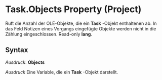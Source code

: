 
# Task.Objects Property (Project)

Ruft die Anzahl der OLE-Objekte, die ein  **Task** -Objekt enthaltenen ab. In das Feld Notizen eines Vorgangs eingefügte Objekte werden nicht in die Zählung eingeschlossen. Read-only **lang**.


## Syntax

 _Ausdruck_. **Objects**

 _Ausdruck_ Eine Variable, die ein **Task** -Objekt darstellt.

